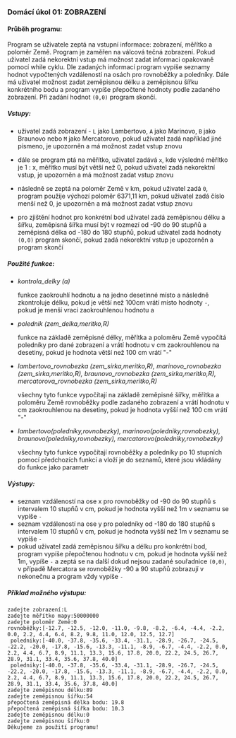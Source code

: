### Domácí úkol 01: ZOBRAZENÍ



#### Průběh programu:

Program se uživatele zeptá na vstupní informace: zobrazení, měřítko a poloměr Země. Program je zaměřen na válcová tečná zobrazení. Pokud uživatel zadá nekorektní vstup má možnost zadat informaci opakovaně pomocí while cyklu. Dle zadaných informací program vypíše seznamy hodnot vypočtených vzdáleností na osách pro rovnoběžky a poledníky. Dále má uživatel možnost zadat zeměpisnou délku a zeměpisnou šířku konkrétního bodu a program vypíše přepočtené hodnoty podle zadaného zobrazení. Při zadání hodnot `(0,0)` program skončí. 

##### Vstupy:

- uživatel zadá zobrazení - `L` jako Lambertovo, `A` jako Marinovo, `B` jako Braunovo nebo `M` jako Mercatorovo, pokud uživatel zadá například jiné písmeno, je upozorněn a má možnost zadat vstup znovu

- dále se program ptá na měřítko, uživatel zadává `x`, kde výsledné měřítko je 1 : x, měřítko musí být větší než 0, pokud uživatel zadá nekorektní vstup,  je upozorněn a má možnost zadat vstup znovu

- následně se zeptá na poloměr Země v km, pokud uživatel zadá `0`, program použije výchozí poloměr 6371,11 km, pokud uživatel zadá číslo menší než 0, je upozorněn a má možnost zadat vstup znovu

- pro zjištění hodnot pro konkrétní bod uživatel zadá zeměpisnou délku a šířku, zeměpisná šířka musí být v rozmezí od -90 do 90 stupňů a zeměpisná délka od -180 do 180 stupňů, pokud uživatel zadá hodnoty `(0,0)` program skončí, pokud zadá nekorektní vstup je upozorněn a program skončí

##### Použité funkce:
- *kontrola_delky (a)*

  funkce zaokrouhlí hodnotu a na jedno desetinné místo a následně zkontroluje délku, pokud je větší než 100cm vrátí místo hodnoty `-`, pokud je menší vrací zaokrouhlenou hodnotu a 

- *polednik (zem_delka,meritko,R)* 

  funkce na základě zeměpisné délky, měřítka a poloměru Země vypočítá poledníky pro dané zobrazení a vrátí hodnotu v cm zaokrouhlenou na desetiny, pokud je hodnota větší než 100 cm vrátí "-"

- *lambertovo_rovnobezka (zem_sirka,meritko,R), marinovo_rovnobezka (zem_sirka,meritko,R), braunovo_rovnobezka (zem_sirka,meritko,R), mercatorova_rovnobezka (zem_sirka,meritko,R)* 

  všechny tyto funkce vypočítají na základě zeměpisné šířky, měřítka a poloměru Země rovnoběžky podle zadaného zobrazení a vrátí hodnotu v cm zaokrouhlenou na desetiny, pokud je hodnota vyšší než 100 cm vrátí "-"

- *lambertovo(poledniky,rovnobezky), marinovo(poledniky,rovnobezky), braunovo(poledniky,rovnobezky), mercatorovo(poledniky,rovnobezky)* 

  všechny tyto funkce vypočítají rovnoběžky a poledníky po 10 stupních pomocí předchozích funkcí a vloží je do seznamů, které jsou vkládány do funkce jako parametr

##### Výstupy:

- seznam vzdáleností na ose x pro rovnoběžky od -90 do 90 stupňů s intervalem 10 stupňů v cm, pokud je hodnota vyšší než 1m v seznamu se vypíše `-`
- seznam vzdáleností na ose y pro poledníky od -180 do 180 stupňů s intervalem 10 stupňů v cm, pokud je hodnota vyšší než 1m v seznamu se vypíše `-`
- pokud uživatel zadá zeměpisnou šířku a délku pro konkrétní bod, program vypíše přepočtenou hodnotu v cm, pokud je hodnota vyšší než 1m, vypíše `-` a zeptá se na další dokud nejsou zadané souřadnice `(0,0)`, v případě Mercatora se rovnoběžky -90 a 90 stupňů zobrazují v nekonečnu a program vždy vypíše `-`

##### Příklad možného výstupu:

```
zadejte zobrazení:L
zadejte měřítko mapy:50000000
zadejte poloměr Země:0
rovnoběžky:[-12.7, -12.5, -12.0, -11.0, -9.8, -8.2, -6.4, -4.4, -2.2, 0.0, 2.2, 4.4, 6.4, 8.2, 9.8, 11.0, 12.0, 12.5, 12.7]
 poledniky:[-40.0, -37.8, -35.6, -33.4, -31.1, -28.9, -26.7, -24.5, -22.2, -20.0, -17.8, -15.6, -13.3, -11.1, -8.9, -6.7, -4.4, -2.2, 0.0, 2.2, 4.4, 6.7, 8.9, 11.1, 13.3, 15.6, 17.8, 20.0, 22.2, 24.5, 26.7, 28.9, 31.1, 33.4, 35.6, 37.8, 40.0]
 poledniky:[-40.0, -37.8, -35.6, -33.4, -31.1, -28.9, -26.7, -24.5, -22.2, -20.0, -17.8, -15.6, -13.3, -11.1, -8.9, -6.7, -4.4, -2.2, 0.0, 2.2, 4.4, 6.7, 8.9, 11.1, 13.3, 15.6, 17.8, 20.0, 22.2, 24.5, 26.7, 28.9, 31.1, 33.4, 35.6, 37.8, 40.0]
zadejte zeměpisnou délku:89
zadejte zeměpisnou šířku:54
přepočtená zeměpisná délka bodu: 19.8
přepočtená zeměpisná šířka bodu: 10.3
zadejte zeměpisnou délku:0
zadejte zeměpisnou šířku:0
Děkujeme za použití programu!
```



